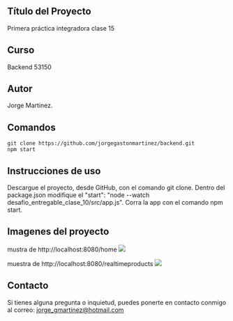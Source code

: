 ## Título del Proyecto

Primera práctica integradora clase 15

## Curso

Backend 53150

## Autor

Jorge Martinez.

## Comandos

```
git clone https://github.com/jorgegastonmartinez/backend.git
npm start
```

## Instrucciones de uso

Descargue el proyecto, desde GitHub, con el comando git clone. Dentro del package.json modifique el  "start": "node --watch desafio_entregable_clase_10/src/app.js". 
Corra la app con el comando npm start.

## Imagenes del proyecto

mustra de http://localhost:8080/home
![](./desafio_entregable_clase_10/src/public/img/img-1.jpg)

muestra de http://localhost:8080/realtimeproducts
![](./desafio_entregable_clase_10/src/public/img/img-2.jpg)


## Contacto

Si tienes alguna pregunta o inquietud, puedes ponerte en contacto conmigo al correo: jorge_gmartinez@hotmail.com
